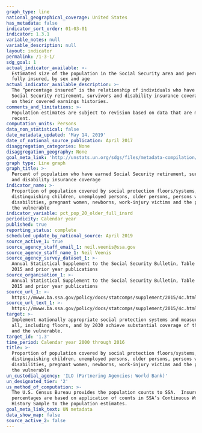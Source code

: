 ```yaml
---
graph_type: line
national_geographical_coverage: United States
has_metadata: false
indicator_sort_order: 01-03-01
indicator: 1.3.1
variable_notes: null
variable_description: null
layout: indicator
permalink: /1-3-1/
sdg_goal: 1
actual_indicator_available: >-
  Estimated size of the population in the Social Security area and percentage
  fully insured, by sex and age 
actual_indicator_available_description: >-
  The “percentage insured” is the relationship of individuals who have earned
  Social Security retirement, survivors and disability insurance coverage based
  on their covered earnings histories.
comments_and_limitations: >-
  Population estimates are subject to revision based on data that are more
  recent.
computation_units: Persons
data_non_statistical: false
date_metadata_updated: 'May 14, 2019'
date_of_national_source_publication: April 2017
disaggregation_categories: None
disaggregation_geography: None
goal_meta_link: 'http://unstats.un.org/sdgs/files/metadata-compilation/Metadata-Goal-1.pdf'
graph type: Line graph
graph_title: >-
  Percent of population who have earned Social Security retirement, survivors
  and disability insurance coverage
indicator_name: >-
  Proportion of population covered by social protection floors/systems, by sex,
  distinguishing children, unemployed persons, older persons, persons with
  disabilities, pregnant women, newborns, work-injury victims and the poor and
  the vulnerable
indicator_variable: pct_pop_20_older_full_insrd
periodicity: Calendar year
published: true
reporting_status: complete
scheduled_update_by_national_source: April 2019
source_active_1: true
source_agency_staff_email_1: neil.veenis@ssa.gov
source_agency_staff_name_1: Neil Veenis
source_agency_survey_dataset_1: >-
  Annual Statistical Supplement to the Social Security Bulletin, Table 4.C.5. –
  2015 and prior year publications
source_organisation_1: >-
  Annual Statistical Supplement to the Social Security Bulletin, Table 4.C.5. –
  2015 and prior year publications
source_url_1: >-
  https://mwww.ba.ssa.gov/policy/docs/statcomps/supplement/2015/4c.html#table4.c5
source_url_text_1: >-
  https://mwww.ba.ssa.gov/policy/docs/statcomps/supplement/2015/4c.html#table4.c5
target: >-
  Implement nationally appropriate social protection systems and measures for
  all, including floors, and by 2030 achieve substantial coverage of the poor
  and the vulnerable.
target_id: '1.3'
time_period: Calendar year 2000 through 2016
title: >-
  Proportion of population covered by social protection floors/systems, by sex,
  distinguishing children, unemployed persons, older persons, persons with
  disabilities, pregnant women, newborns, work-injury victims and the poor and
  the vulnerable
un_custodial_agency: 'ILO (Partnering Agencies: World Bank)'
un_designated_tier: '2'
us_method_of_computation: >-
  The U.S. Census Bureau provides the population counts to SSA.  Insured
  percentages are based on application of counts in SSA’s Continuous Work
  History Sample to the population estimates.
goal_meta_link_text: UN metadata
data_show_map: false
source_active_2: false
---
```

